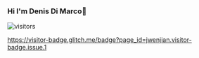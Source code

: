 ### Hi I'm Denis Di Marco👋


![visitors](https://circular-aboard-parrotfish.glitch.me/badge?page_id=denisdimarco.id)

https://visitor-badge.glitch.me/badge?page_id=jwenjian.visitor-badge.issue.1
<!--
**denisdimarco/denisdimarco** is a ✨ _special_ ✨ repository because its `README.md` (this file) appears on your GitHub profile.

Here are some ideas to get you started:

- 🔭 I’m currently working on ...
- 🌱 I’m currently learning ...
- 👯 I’m looking to collaborate on ...
- 🤔 I’m looking for help with ...
- 💬 Ask me about ...
- 📫 How to reach me: ...
- 😄 Pronouns: ...
- ⚡ Fun fact: ...
-->
